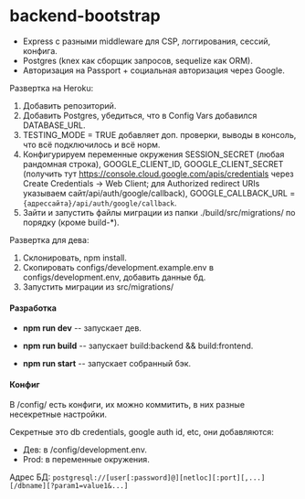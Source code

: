 # backend-bootstrap

- Express с разными middleware для CSP, логгирования, сессий, конфига.
- Postgres (knex как сборщик запросов, sequelize как ORM).
- Авторизация на Passport + социальная авторизация через Google.

Развертка на Heroku:
1. Добавить репозиторий.
2. Добавить Postgres, убедиться, что в Config Vars добавился DATABASE_URL.
3. TESTING_MODE = TRUE добавляет доп. проверки, выводы в консоль, что всё подключилось и всё норм.
4. Конфигурируем переменные окружения SESSION_SECRET (любая рандомная строка), GOOGLE_CLIENT_ID, GOOGLE_CLIENT_SECRET (получить тут https://console.cloud.google.com/apis/credentials через Create Credentials -> Web Client; для Authorized redirect URIs указываем сайт/api/auth/google/callback), GOOGLE_CALLBACK_URL = `{адрессайта}/api/auth/google/callback`.
5. Зайти и запустить файлы миграции из папки ./build/src/migrations/ по порядку (кроме build-*).

Развертка для дева:
1. Склонировать, npm install.
2. Скопировать configs/development.example.env в configs/development.env, добавить данные бд.
3. Запустить миграции из src/migrations/

#### Разработка
- **npm run dev** -- запускает дев.

- **npm run build** -- запускает build:backend && build:frontend.
- **npm run start** -- запускает собранный бэк.

#### Конфиг
В /config/ есть конфиги, их можно коммитить, в них разные несекретные настройки.

Секретные это db credentials, google auth id, etc, они добавляются:
- Дев: в /config/development.env.
- Prod: в переменные окружения.

Адрес БД: `postgresql://[user[:password]@][netloc][:port][,...][/dbname][?param1=value1&...]`

